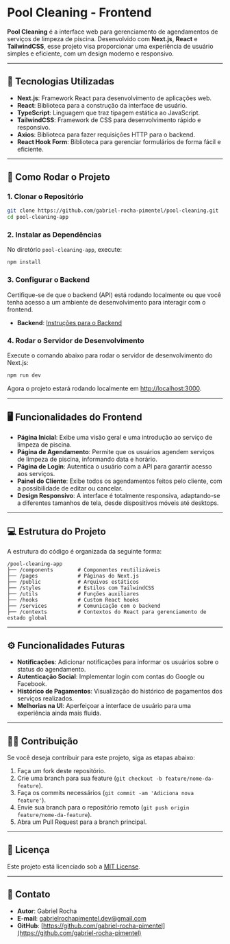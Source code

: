 # Pool Cleaning - Frontend

**Pool Cleaning** é a interface web para gerenciamento de agendamentos de serviços de limpeza de piscina. Desenvolvido com **Next.js**, **React** e **TailwindCSS**, esse projeto visa proporcionar uma experiência de usuário simples e eficiente, com um design moderno e responsivo.

---

## 📌 Tecnologias Utilizadas

- **Next.js**: Framework React para desenvolvimento de aplicações web.
- **React**: Biblioteca para a construção da interface de usuário.
- **TypeScript**: Linguagem que traz tipagem estática ao JavaScript.
- **TailwindCSS**: Framework de CSS para desenvolvimento rápido e responsivo.
- **Axios**: Biblioteca para fazer requisições HTTP para o backend.
- **React Hook Form**: Biblioteca para gerenciar formulários de forma fácil e eficiente.

---

## 🚀 Como Rodar o Projeto

### 1. Clonar o Repositório

```bash
git clone https://github.com/gabriel-rocha-pimentel/pool-cleaning.git
cd pool-cleaning-app
```

### 2. Instalar as Dependências

No diretório `pool-cleaning-app`, execute:

```bash
npm install
```

### 3. Configurar o Backend

Certifique-se de que o backend (API) está rodando localmente ou que você tenha acesso a um ambiente de desenvolvimento para interagir com o frontend.

- **Backend**: [Instruções para o Backend](../pool-cleaning-api)

### 4. Rodar o Servidor de Desenvolvimento

Execute o comando abaixo para rodar o servidor de desenvolvimento do Next.js:

```bash
npm run dev
```

Agora o projeto estará rodando localmente em [http://localhost:3000](http://localhost:3000).

---

## 🖥️ Funcionalidades do Frontend

- **Página Inicial**: Exibe uma visão geral e uma introdução ao serviço de limpeza de piscina.
- **Página de Agendamento**: Permite que os usuários agendem serviços de limpeza de piscina, informando data e horário.
- **Página de Login**: Autentica o usuário com a API para garantir acesso aos serviços.
- **Painel do Cliente**: Exibe todos os agendamentos feitos pelo cliente, com a possibilidade de editar ou cancelar.
- **Design Responsivo**: A interface é totalmente responsiva, adaptando-se a diferentes tamanhos de tela, desde dispositivos móveis até desktops.

---

## 💻 Estrutura do Projeto

A estrutura do código é organizada da seguinte forma:

```
/pool-cleaning-app
├── /components        # Componentes reutilizáveis
├── /pages             # Páginas do Next.js
├── /public            # Arquivos estáticos
├── /styles            # Estilos com TailwindCSS
├── /utils             # Funções auxiliares
├── /hooks             # Custom React hooks
├── /services          # Comunicação com o backend
├── /contexts          # Contextos do React para gerenciamento de estado global
```

---

## ⚙️ Funcionalidades Futuras

- **Notificações**: Adicionar notificações para informar os usuários sobre o status do agendamento.
- **Autenticação Social**: Implementar login com contas do Google ou Facebook.
- **Histórico de Pagamentos**: Visualização do histórico de pagamentos dos serviços realizados.
- **Melhorias na UI**: Aperfeiçoar a interface de usuário para uma experiência ainda mais fluida.

---

## 👨‍💻 Contribuição

Se você deseja contribuir para este projeto, siga as etapas abaixo:

1. Faça um fork deste repositório.
2. Crie uma branch para sua feature (`git checkout -b feature/nome-da-feature`).
3. Faça os commits necessários (`git commit -am 'Adiciona nova feature'`).
4. Envie sua branch para o repositório remoto (`git push origin feature/nome-da-feature`).
5. Abra um Pull Request para a branch principal.

---

## 📝 Licença

Este projeto está licenciado sob a [MIT License](LICENSE).

---

## 💬 Contato

- **Autor**: Gabriel Rocha
- **E-mail**: gabrielrochapimentel.dev@gmail.com
- **GitHub**: [https://github.com/gabriel-rocha-pimentel](https://github.com/gabriel-rocha-pimentel)